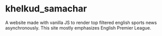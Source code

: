 # khelkud_samachar
A website made with vanilla JS to render top filtered english sports news asynchronously. This site mostly emphasizes English Premier League.  

